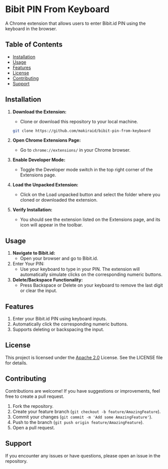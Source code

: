 # Bibit PIN From Keyboard

A Chrome extension that allows users to enter Bibit.id PIN using the keyboard in the browser.

## Table of Contents

- [Installation](#installation)
- [Usage](#usage)
- [Features](#features)
- [License](#license)
- [Contributing](#contributing)
- [Support](#support)

## Installation

1. **Download the Extension:**
   - Clone or download this repository to your local machine.

   ```bash
   git clone https://github.com/makiraid/bibit-pin-from-keyboard
   ```

2. **Open Chrome Extensions Page:**
   - Go to `chrome://extensions/` in your Chrome browser.
3. **Enable Developer Mode:**
   - Toggle the Developer mode switch in the top right corner of the Extensions page.
4. **Load the Unpacked Extension:**
   - Click on the Load unpacked button and select the folder where you cloned or downloaded the extension.
5. **Verify Installation:**
   - You should see the extension listed on the Extensions page, and its icon will appear in the toolbar.

## Usage

1. **Navigate to Bibit.id:**
   - Open your browser and go to Bibit.id.
2. Enter Your PIN:
   - Use your keyboard to type in your PIN. The extension will automatically simulate clicks on the corresponding numeric buttons.
3. **Delete/Backspace Functionality:**
   - Press Backspace or Delete on your keyboard to remove the last digit or clear the input.

## Features

1. Enter your Bibit.id PIN using keyboard inputs.
2. Automatically click the corresponding numeric buttons.
3. Supports deleting or backspacing the input.

## License

This project is licensed under the [Apache 2.0](LICENSE) License. See the LICENSE file for details.

## Contributing

Contributions are welcome! If you have suggestions or improvements, feel free to create a pull request.

1. Fork the repository.
2. Create your feature branch (`git checkout -b feature/AmazingFeature`).
3. Commit your changes (`git commit -m 'Add some AmazingFeature'`).
4. Push to the branch (`git push origin feature/AmazingFeature`).
5. Open a pull request.

## Support

If you encounter any issues or have questions, please open an issue in the repository.

